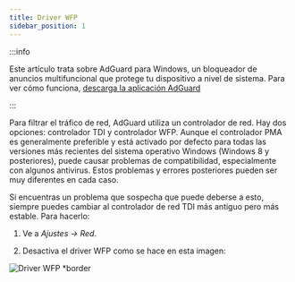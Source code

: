 ```yaml
---
title: Driver WFP
sidebar_position: 1
---
```


:::info

Este artículo trata sobre AdGuard para Windows, un bloqueador de anuncios multifuncional que protege tu dispositivo a nivel de sistema. Para ver cómo funciona, [descarga la aplicación AdGuard](https://agrd.io/download-kb-adblock)

:::

Para filtrar el tráfico de red, AdGuard utiliza un controlador de red. Hay dos opciones: controlador TDI y controlador WFP. Aunque el controlador PMA es generalmente preferible y está activado por defecto para todas las versiones más recientes del sistema operativo Windows (Windows 8 y posteriores), puede causar problemas de compatibilidad, especialmente con algunos antivirus. Estos problemas y errores posteriores pueden ser muy diferentes en cada caso.

Si encuentras un problema que sospecha que puede deberse a esto, siempre puedes cambiar al controlador de red TDI más antiguo pero más estable. Para hacerlo:

1. Ve a *Ajustes → Red*.

2. Desactiva el driver WFP como se hace en esta imagen:

![Driver WFP *border](https://cdn.adtidy.org/content/kb/ad_blocker/windows/solving-problems/wfp-driver.png)
